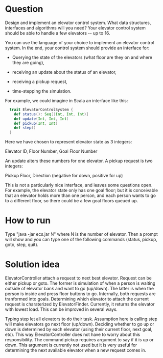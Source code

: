 # Question

Design and implement an elevator control system. What data structures,
interfaces and algorithms will you need? Your elevator control system should
be able to handle a few elevators -- up to 16.

You can use the language of your choice to implement an elevator control
system. In the end, your control system should provide an interface for:

  * Querying the state of the elevators (what floor are they on and where they
    are going),

  * receiving an update about the status of an elevator,

  * receiving a pickup request,

  * time-stepping the simulation.

For example, we could imagine in Scala an interface like this:
```scala
  trait ElevatorControlSystem {
    def status(): Seq[(Int, Int, Int)]
    def update(Int, Int, Int)
    def pickup(Int, Int)
    def step()
  }
```
Here we have chosen to represent elevator state as 3 integers:

  Elevator ID, Floor Number, Goal Floor Number

An update alters these numbers for one elevator. A pickup request is two
integers:

  Pickup Floor, Direction (negative for down, positive for up)

This is not a particularly nice interface, and leaves some questions open. For
example, the elevator state only has one goal floor; but it is conceivable
that an elevator holds more than one person, and each person wants to go to a
different floor, so there could be a few goal floors queued up.

# How to run

Type "java -jar ecs.jar N" where N is the number of elevator. Then a prompt will show and you can type one of the following commands (status, pickup, goto, step, quit).

# Solution idea

ElevatorController attach a request to next best elevator. Request can be either pickup or goto. The former is simulation of when a person is waiting outside of elevator bank and want to go (up/down). The latter is when the person is inside and press floor buttons to go. Internally, both requests are tranformed into goals. Determining which elevator to attach the current request is charaterized by ElevatorFinder. Currently, it returns the elevator with lowest load. This can be improved in several ways.

Typing step let all elevators to do their task. Assumption here is calling step will make elevators go next floor (up/down). Deciding whether to go up or down is determined by each elevator (using their current floor, next goal, etc). This way ElevatorController does not have to worry about this responsibility. The command pickup requires argument to say if it is up or down. This argument is currently not used but it is very useful for determining the next available elevator when a new request comes in.
